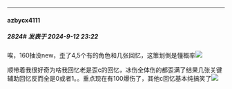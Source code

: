 ﻿
*****

####  azbycx4111  
##### 2824#       发表于 2024-9-12 23:22

唉，160抽没new，歪了4,5个有的角色和几张回忆，这策划倒是懂概率<img src="https://static.saraba1st.com/image/smiley/face2017/001.png" referrerpolicy="no-referrer">

顺带着我很好奇为啥我回忆老是歪c的回忆，冰伤全体伤的都歪满了结果几张关键辅助回忆反而全是0或者1。。重点现在有100爆伤了，其他c回忆基本纯搞笑了<img src="https://static.saraba1st.com/image/smiley/face2017/049.png" referrerpolicy="no-referrer">

